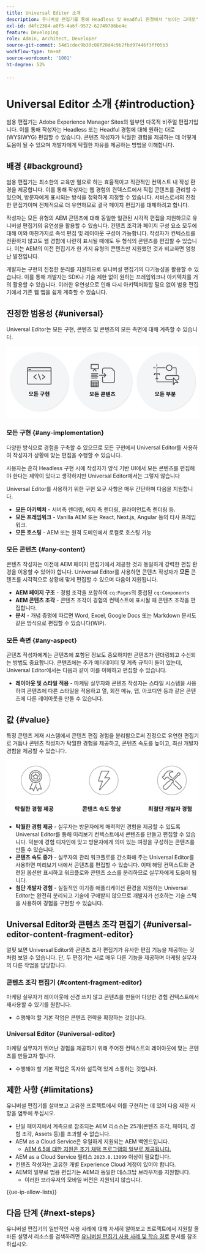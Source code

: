```yaml
---
title: Universal Editor 소개
description: 유니버설 편집기를 통해 Headless 및 Headful 환경에서 "보이는 그대로"(WYSIWYG) 편집하는 방법에 대해 알아봅니다. 콘텐츠 작성자가 탁월한 경험을 제공하고 콘텐츠 속도를 높이며 최신 개발자 경험을 제공하는 데 도움이 되는 방식에 대해 살펴보십시오.
exl-id: d4fc2384-a0f5-4a6f-9572-62749786be4c
feature: Developing
role: Admin, Architect, Developer
source-git-commit: 54d1cdec9b30c08f28d4c9b2fbd97446f3ff05b3
workflow-type: tm+mt
source-wordcount: '1001'
ht-degree: 52%

---
```



# Universal Editor 소개 {#introduction}

범용 편집기는 Adobe Experience Manager Sites의 일부인 다목적 비주얼 편집기입니다. 이를 통해 작성자는 Headless 또는 Headful 경험에 대해 원하는 대로(WYSIWYG) 편집할 수 있습니다. 콘텐츠 작성자가 탁월한 경험을 제공하는 데 어떻게 도움이 될 수 있으며 개발자에게 탁월한 자유를 제공하는 방법을 이해합니다.

## 배경 {#background}

범용 편집기는 최소한의 교육만 필요로 하는 효율적이고 직관적인 컨텍스트 내 작성 환경을 제공합니다. 이를 통해 작성자는 웹 경험의 컨텍스트에서 직접 콘텐츠를 관리할 수 있으며, 방문자에게 표시되는 방식을 정확하게 지정할 수 있습니다. 서비스로서의 진정한 편집기이며 전체적으로 더 유연하므로 결국 페이지 편집기를 대체하려고 합니다.

작성자는 모든 유형의 AEM 콘텐츠에 대해 동일한 일관된 시각적 편집을 지원하므로 유니버설 편집기의 유연성을 활용할 수 있습니다. 컨텐츠 조각과 페이지 구성 요소 모두에 대해 이와 마찬가지로 즉석 편집 및 레이아웃 구성이 가능합니다. 작성자가 컨텍스트를 전환하지 않고도 웹 경험에 나란히 표시될 때에도 두 형식의 콘텐츠를 편집할 수 있습니다. 이는 AEM의 이전 편집기가 한 가지 유형의 콘텐츠만 지원했던 것과 비교하면 엄청난 발전입니다.

개발자는 구현의 진정한 분리를 지원하므로 유니버설 편집기의 다기능성을 활용할 수 있습니다. 이를 통해 개발자는 SDK나 기술 제한 없이 원하는 프레임워크나 아키텍처를 거의 활용할 수 있습니다. 이러한 유연성으로 인해 다시 아키텍처화할 필요 없이 범용 편집기에서 기존 웹 앱을 쉽게 계측할 수 있습니다.

## 진정한 범용성 {#universal}

Universal Editor는 모든 구현, 콘텐츠 및 콘텐츠의 모든 측면에 대해 계측할 수 있습니다.

![범용성이 가능한 이유](assets/universal.png)

### 모든 구현 {#any-implementation}

다양한 방식으로 경험을 구축할 수 있으므로 모든 구현에서 Universal Editor를 사용하여 작성자가 상황에 맞는 편집을 수행할 수 있습니다.

사용자는 흔히 Headless 구현 시에 작성자가 양식 기반 UI에서 모든 콘텐츠를 편집해야 한다는 제약이 있다고 생각하지만 Universal Editor에서는 그렇지 않습니다

Universal Editor를 사용하기 위한 구현 요구 사항은 매우 간단하며 다음을 지원합니다.

* **모든 아키텍처** - 서버측 렌더링, 에지 측 렌더링, 클라이언트측 렌더링 등.
* **모든 프레임워크** - Vanilla AEM 또는 React, Next.js, Angular 등의 타사 프레임워크.
* **모든 호스팅** - AEM 또는 원격 도메인에서 로컬로 호스팅 가능

### 모든 콘텐츠 {#any-content}

콘텐츠 작성자는 이전에 AEM 페이지 편집기에서 제공한 것과 동일하게 강력한 편집 환경을 이용할 수 있어야 합니다. Universal Editor를 사용하면 콘텐츠 작성자가 **모든** 콘텐츠를 시각적으로 상황에 맞게 편집할 수 있으며 다음이 지원됩니다.

* **AEM 페이지 구조** - 경험 조각을 포함하여 `cq:Pages`의 중첩된 `cq:Components`
* **AEM 콘텐츠 조각** - 콘텐츠 조각이 경험의 컨텍스트에 표시될 때 콘텐츠 조각을 편집합니다.
* **문서** - 개념 증명에 따르면 Word, Excel, Google Docs 또는 Markdown 문서도 같은 방식으로 편집할 수 있습니다(WIP).

### 모든 측면 {#any-aspect}

콘텐츠 작성자에게는 콘텐츠에 포함된 정보도 중요하지만 콘텐츠가 렌더링되고 수신되는 방법도 중요합니다. 콘텐츠에는 추가 메타데이터 및 계측 규칙이 들어 있는데, Universal Editor에서는 다음과 같이 이를 이해하고 편집할 수 있습니다.

* **레이아웃 및 스타일 적용** - 마케팅 실무자와 콘텐츠 작성자는 스타일 시스템을 사용하여 콘텐츠에 다른 스타일을 적용하고 열, 회전 메뉴, 탭, 아코디언 등과 같은 콘텐츠에 다른 레이아웃을 만들 수 있습니다.

## 값 {#value}

특정 콘텐츠 게재 시스템에서 콘텐츠 편집 경험을 분리함으로써 진정으로 유연한 편집기로 거듭나 콘텐츠 작성자가 탁월한 경험을 제공하고, 콘텐츠 속도를 높이고, 최신 개발자 경험을 제공할 수 있습니다.

![Universal Editor의 가치](assets/value.png)

* **탁월한 경험 제공** - 실무자는 방문자에게 매력적인 경험을 제공할 수 있도록 Universal Editor를 통해 미리보기 컨텍스트에서 콘텐츠를 만들고 편집할 수 있습니다. 덕분에 경험 디자인에 맞고 방문자에게 의미 있는 여정을 구성하는 콘텐츠를 만들 수 있습니다.
* **콘텐츠 속도 증가** - 실무자의 관리 워크플로를 간소화해 주는 Universal Editor를 사용하면 미리보기 내에서 콘텐츠를 편집할 수 있습니다. 이때 해당 컨텍스트와 관련된 옵션만 표시하고 워크플로와 콘텐츠 소스를 분리하므로 실무자에게 도움이 됩니다.
* **첨단 개발자 경험** - 실질적인 이기종 애플리케이션 환경을 지원하는 Universal Editor는 완전히 분리되고 기술에 구애받지 않으므로 개발자가 선호하는 기술 스택을 사용하여 경험을 구현할 수 있습니다.

## Universal Editor와 콘텐츠 조각 편집기 {#universal-editor-content-fragment-editor}

얼핏 보면 Universal Editor와 콘텐츠 조각 편집기가 유사한 편집 기능을 제공하는 것처럼 보일 수 있습니다. 단, 두 편집기는 서로 매우 다른 기능을 제공하며 마케팅 실무자의 다른 작업을 담당합니다.

### 콘텐츠 조각 편집기 {#content-fragment-editor}

마케팅 실무자가 레이아웃에 신경 쓰지 않고 콘텐츠를 만들어 다양한 경험 컨텍스트에서 재사용할 수 있기를 원합니다.

* 수행해야 할 기본 작업은 콘텐츠 전략을 확장하는 것입니다.

### Universal Editor  {#universal-editor}

마케팅 실무자가 뛰어난 경험을 제공하기 위해 주어진 컨텍스트의 레이아웃에 맞는 콘텐츠를 만들고자 합니다.

* 수행해야 할 기본 작업은 독자와 설득력 있게 소통하는 것입니다.

## 제한 사항 {#limitations}

유니버설 편집기를 살펴보고 고유한 프로젝트에서 이를 구현하는 데 있어 다음 제한 사항을 염두에 두십시오.

* 단일 페이지에서 계측으로 참조되는 AEM 리소스는 25개(콘텐츠 조각, 페이지, 경험 조각, Assets 등)를 초과할 수 없습니다.
* AEM as a Cloud Service은 유일하게 지원되는 AEM 백엔드입니다.
   * [AEM 6.5에 대한 지원은 조기 채택 프로그램의 일부로 제공됩니다.](/help/release-notes/universal-editor/current.md#early-adoption)
* AEM as a Cloud Service 릴리스 `2023.8.13099` 이상이 필요합니다.
* 컨텐츠 작성자는 고유한 개별 Experience Cloud 계정이 있어야 합니다.
* AEM의 일부로 범용 편집기는 AEM과 동일한 데스크탑 브라우저를 지원합니다.
   * 이러한 브라우저의 모바일 버전은 지원되지 않습니다.

{{ue-ip-allow-lists}}

## 다음 단계 {#next-steps}

유니버설 편집기의 일반적인 사용 사례에 대해 자세히 알아보고 프로젝트에서 지원할 올바른 설명서 리소스를 검색하려면 [유니버설 편집기 사용 사례 및 학습 경로](/help/implementing/universal-editor/use-cases.md) 문서를 참조하십시오.
